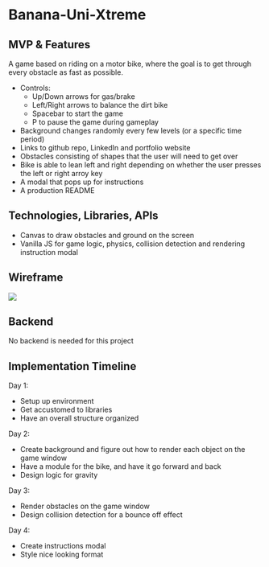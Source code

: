 # Banana-Uni-Xtreme

## MVP & Features
A game based on riding on a motor bike, where the goal is to get through every obstacle as fast as possible.
* Controls:
    * Up/Down arrows for gas/brake
    * Left/Right arrows to balance the dirt bike
    * Spacebar to start the game
    * P to pause the game during gameplay
* Background changes randomly every few levels (or a specific time period)
* Links to github repo, LinkedIn and portfolio website
* Obstacles consisting of shapes that the user will need to get over
* Bike is able to lean left and right depending on whether the user presses the left or right arroy key
* A modal that pops up for instructions
* A production README

## Technologies, Libraries, APIs
* Canvas to draw obstacles and ground on the screen
* Vanilla JS for game logic, physics, collision detection and rendering instruction modal

## Wireframe

![](https://i.imgur.com/6bDQ1P7.png)

## Backend
No backend is needed for this project

## Implementation Timeline
Day 1:
* Setup up environment
* Get accustomed to libraries
* Have an overall structure organized

Day 2:
* Create background and figure out how to render each object on the game window
* Have a module for the bike, and have it go forward and back
* Design logic for gravity

Day 3:
* Render obstacles on the game window
* Design collision detection for a bounce off effect

Day 4:
* Create instructions modal
* Style nice looking format
